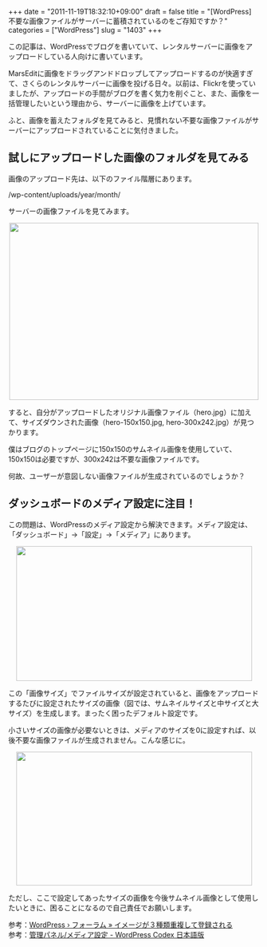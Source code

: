 +++
date = "2011-11-19T18:32:10+09:00"
draft = false
title = "[WordPress] 不要な画像ファイルがサーバーに蓄積されているのをご存知ですか？"
categories = ["WordPress"]
slug = "1403"
+++

この記事は、WordPressでブログを書いていて、レンタルサーバーに画像をアップロードしている人向けに書いています。

MarsEditに画像をドラッグアンドドロップしてアップロードするのが快適すぎて、さくらのレンタルサーバーに画像を投げる日々。以前は、Flickrを使っていましたが、アップロードの手間がブログを書く気力を削ぐこと、また、画像を一括管理したいという理由から、サーバーに画像を上げています。

ふと、画像を蓄えたフォルダを見てみると、見慣れない不要な画像ファイルがサーバーにアップロードされていることに気付きました。

<h2>試しにアップロードした画像のフォルダを見てみる</h2>

画像のアップロード先は、以下のファイル階層にあります。

/wp-content/uploads/year/month/

サーバーの画像ファイルを見てみます。

<img style="display:block; margin-left:auto; margin-right:auto;" src="/images/2011/11/1403_1.png" border="0" width="500" height="355" />

すると、自分がアップロードしたオリジナル画像ファイル（hero.jpg）に加えて、サイズダウンされた画像（hero-150x150.jpg, hero-300x242.jpg）が見つかります。

僕はブログのトップページに150x150のサムネイル画像を使用していて、150x150は必要ですが、300x242は不要な画像ファイルです。

何故、ユーザーが意図しない画像ファイルが生成されているのでしょうか？

<h2>ダッシュボードのメディア設定に注目！</h2>

この問題は、WordPressのメディア設定から解決できます。メディア設定は、「ダッシュボード」→「設定」→「メディア」にあります。

<img style="display:block; margin-left:auto; margin-right:auto;" src="/images/2011/11/1403_2.png" border="0" width="473" height="270" />

この「画像サイズ」でファイルサイズが設定されていると、画像をアップロードするたびに設定されたサイズの画像（図では、サムネイルサイズと中サイズと大サイズ）を生成します。まったく困ったデフォルト設定です。

小さいサイズの画像が必要ないときは、メディアのサイズを0に設定すれば、以後不要な画像ファイルが生成されません。こんな感じに。

<img style="display:block; margin-left:auto; margin-right:auto;" src="/images/2011/11/1403_3.png" border="0" width="473" height="268" />

ただし、ここで設定してあったサイズの画像を今後サムネイル画像として使用したいときに、困ることになるので自己責任でお願いします。

参考：<a href="http://ja.forums.wordpress.org/topic/1322" target="_blank">WordPress › フォーラム » イメージが３種類重複して登録される</a><br/>参考：<a href="http://wpdocs.sourceforge.jp/%E7%AE%A1%E7%90%86%E3%83%91%E3%83%8D%E3%83%AB/%E3%83%A1%E3%83%87%E3%82%A3%E3%82%A2%E8%A8%AD%E5%AE%9A" target="_blank">管理パネル/メディア設定 - WordPress Codex 日本語版</a>

